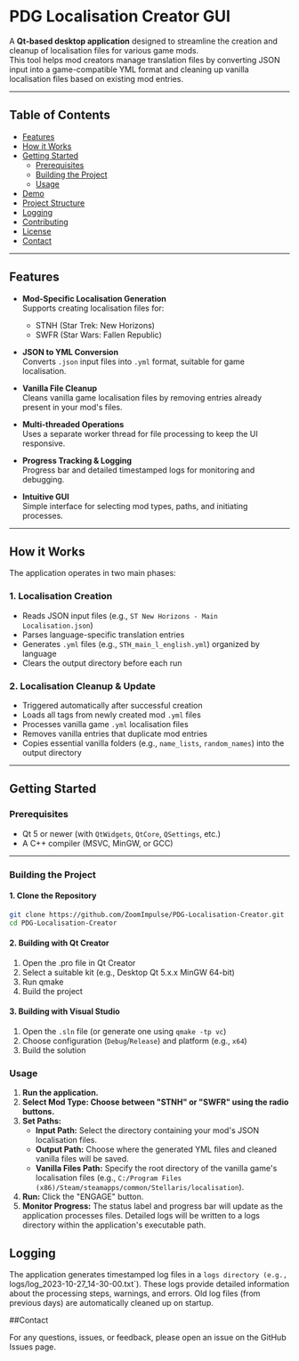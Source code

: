 # PDG Localisation Creator GUI

A **Qt-based desktop application** designed to streamline the creation and cleanup of localisation files for various game mods.  
This tool helps mod creators manage translation files by converting JSON input into a game-compatible YML format and cleaning up vanilla localisation files based on existing mod entries.

---

## Table of Contents

- [Features](#features)  
- [How it Works](#how-it-works)  
- [Getting Started](#getting-started)  
  - [Prerequisites](#prerequisites)  
  - [Building the Project](#building-the-project)  
  - [Usage](#usage)  
- [Demo](#demo)  
- [Project Structure](#project-structure)  
- [Logging](#logging)  
- [Contributing](#contributing)  
- [License](#license)  
- [Contact](#contact)  

---

## Features

- **Mod-Specific Localisation Generation**  
  Supports creating localisation files for:
  - STNH (Star Trek: New Horizons)
  - SWFR (Star Wars: Fallen Republic)

- **JSON to YML Conversion**  
  Converts `.json` input files into `.yml` format, suitable for game localisation.

- **Vanilla File Cleanup**  
  Cleans vanilla game localisation files by removing entries already present in your mod's files.

- **Multi-threaded Operations**  
  Uses a separate worker thread for file processing to keep the UI responsive.

- **Progress Tracking & Logging**  
  Progress bar and detailed timestamped logs for monitoring and debugging.

- **Intuitive GUI**  
  Simple interface for selecting mod types, paths, and initiating processes.

---

## How it Works

The application operates in two main phases:

### 1. Localisation Creation

- Reads JSON input files (e.g., `ST New Horizons - Main Localisation.json`)
- Parses language-specific translation entries
- Generates `.yml` files (e.g., `STH_main_l_english.yml`) organized by language
- Clears the output directory before each run

### 2. Localisation Cleanup & Update

- Triggered automatically after successful creation
- Loads all tags from newly created mod `.yml` files
- Processes vanilla game `.yml` localisation files
- Removes vanilla entries that duplicate mod entries
- Copies essential vanilla folders (e.g., `name_lists`, `random_names`) into the output directory

---

## Getting Started

### Prerequisites

- Qt 5 or newer (with `QtWidgets`, `QtCore`, `QSettings`, etc.)
- A C++ compiler (MSVC, MinGW, or GCC)

---

### Building the Project

#### 1. Clone the Repository

```bash
git clone https://github.com/ZoomImpulse/PDG-Localisation-Creator.git
cd PDG-Localisation-Creator
```

#### 2. Building with Qt Creator

1. Open the .pro file in Qt Creator
2. Select a suitable kit (e.g., Desktop Qt 5.x.x MinGW 64-bit)
3. Run qmake
4. Build the project

#### 3. Building with Visual Studio

1. Open the `.sln` file (or generate one using `qmake -tp vc`)
2. Choose configuration (`Debug`/`Release`) and platform (e.g., `x64`)
3. Build the solution

### Usage

1. **Run the application.**
2. **Select Mod Type: Choose between "STNH" or "SWFR" using the radio buttons.**
3. **Set Paths:**
   - **Input Path:** Select the directory containing your mod's JSON localisation files.
   - **Output Path:** Choose where the generated YML files and cleaned vanilla files will be saved.
   - **Vanilla Files Path:** Specify the root directory of the vanilla game's localisation files (e.g., `C:/Program Files (x86)/Steam/steamapps/common/Stellaris/localisation`).
4. **Run:** Click the "ENGAGE" button.
5. **Monitor Progress:** The status label and progress bar will update as the application processes files. Detailed logs will be written to a logs directory within the application's executable path.

## Logging

The application generates timestamped log files in a `logs directory (e.g., `logs/log_2023-10-27_14-30-00.txt`). These logs provide detailed information about the processing steps, warnings, and errors. Old log files (from previous days) are automatically cleaned up on startup.

##Contact

For any questions, issues, or feedback, please open an issue on the GitHub Issues page.
